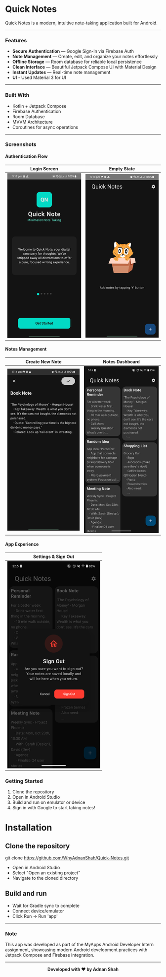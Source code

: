 # Quick Notes

Quick Notes is a modern, intuitive note-taking application built for Android.

---

### Features

-  **Secure Authentication** — Google Sign-In via Firebase Auth
-  **Note Management** — Create, edit, and organize your notes effortlessly
-  **Offline Storage** — Room database for reliable local persistence
-  **Clean Interface** — Beautiful Jetpack Compose UI with Material Design
-  **Instant Updates** — Real-time note management
-  **UI** - Used Material 3 for UI

---

### Built With

- Kotlin + Jetpack Compose
- Firebase Authentication
- Room Database
- MVVM Architecture
- Coroutines for async operations

---
### Screenshots

#### Authentication Flow
| Login Screen                                         | Empty State |
|------------------------------------------------------|-------------|
| <img src="ScreenShots/Login_screen.jpg" width="300"> | <img src="ScreenShots/Empty_list.jpg" width="300"> |

#### Notes Management
| Create New Note | Notes Dashboard |
|-----------------|-----------------|
| <img src="ScreenShots/new_note.jpg" width="300"> | <img src="ScreenShots/Notes_Screen.png" width="300"> |

#### App Experience
| Settings & Sign Out |
|---------------------|
| <img src="ScreenShots/sign_out.png" width="300"> |

### Getting Started

1. Clone the repository
2. Open in Android Studio
3. Build and run on emulator or device
4. Sign in with Google to start taking notes!

#  Installation

## Clone the repository
git clone https://github.com/WhyAdnanShah/Quick-Notes.git

 - Open in Android Studio
 - Select "Open an existing project"
 - Navigate to the cloned directory

## Build and run
 - Wait for Gradle sync to complete
 - Connect device/emulator
 - Click Run → Run 'app'

---

### Note

This app was developed as part of the MyApps Android Developer Intern assignment, showcasing modern Android development practices with Jetpack Compose and Firebase integration.

---

<div align="center">

**Developed with ❤️ by Adnan Shah**

</div>